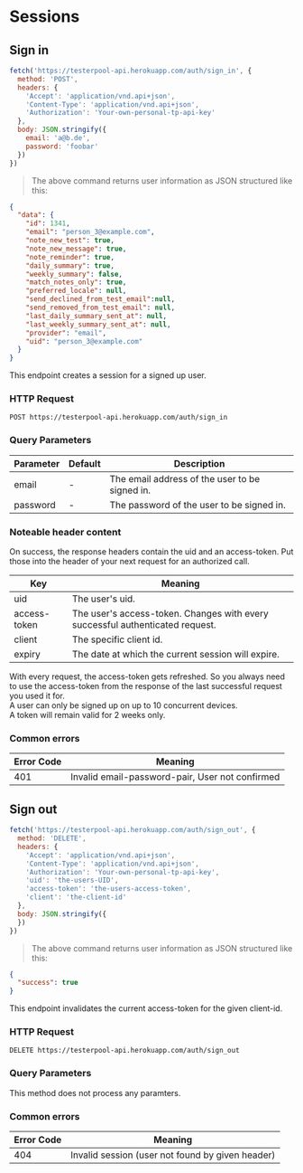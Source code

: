 # Sessions

## Sign in

```javascript
fetch('https://testerpool-api.herokuapp.com/auth/sign_in', {
  method: 'POST',
  headers: {
    'Accept': 'application/vnd.api+json',
    'Content-Type': 'application/vnd.api+json',
    'Authorization': 'Your-own-personal-tp-api-key'
  },
  body: JSON.stringify({
    email: 'a@b.de',
    password: 'foobar'
  })
})
```

> The above command returns user information as JSON structured like this:

```json
{
  "data": {
    "id": 1341,
    "email": "person_3@example.com",
    "note_new_test": true,
    "note_new_message": true,
    "note_reminder": true,
    "daily_summary": true,
    "weekly_summary": false,
    "match_notes_only": true,
    "preferred_locale": null,
    "send_declined_from_test_email":null,
    "send_removed_from_test_email": null,
    "last_daily_summary_sent_at": null,
    "last_weekly_summary_sent_at": null,
    "provider": "email",
    "uid": "person_3@example.com"
  }
}
```

This endpoint creates a session for a signed up user.


### HTTP Request

`POST https://testerpool-api.herokuapp.com/auth/sign_in`

### Query Parameters

Parameter | Default | Description
--------- | ------- | -----------
email | - | The email address of the user to be signed in.
password | - | The password of the user to be signed in.

### Noteable header content

On success, the response headers contain the uid and an access-token. Put those into the header of your next request for an authorized call.

Key | Meaning
--- | -------
uid | The user's uid.
access-token | The user's access-token. Changes with every successful authenticated request.
client | The specific client id.
expiry | The date at which the current session will expire.

<aside class="warning">
With every request, the access-token gets refreshed. So you always need to use the access-token from the response of the last successful request you used it for.
</aside>

<aside class="notice">
A user can only be signed up on up to 10 concurrent devices.
</aside>

<aside class="notice">
A token will remain valid for 2 weeks only.
</aside>


### Common errors

Error Code | Meaning
---------- | -------
401 | Invalid email-password-pair, User not confirmed


## Sign out

```javascript
fetch('https://testerpool-api.herokuapp.com/auth/sign_out', {
  method: 'DELETE',
  headers: {
    'Accept': 'application/vnd.api+json',
    'Content-Type': 'application/vnd.api+json',
    'Authorization': 'Your-own-personal-tp-api-key',
    'uid': 'the-users-UID',
    'access-token': 'the-users-access-token',
    'client': 'the-client-id'
  },
  body: JSON.stringify({
  })
})
```

> The above command returns user information as JSON structured like this:

```json
{
  "success": true
}
```

This endpoint invalidates the current access-token for the given client-id.


### HTTP Request

`DELETE https://testerpool-api.herokuapp.com/auth/sign_out`

### Query Parameters

This method does not process any paramters.

### Common errors

Error Code | Meaning
---------- | -------
404 | Invalid session (user not found by given header)
